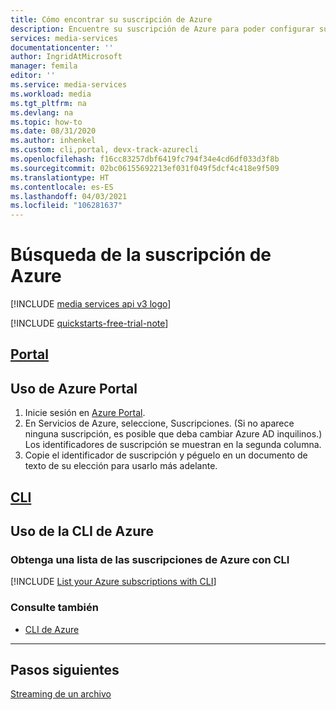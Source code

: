 ```yaml
---
title: Cómo encontrar su suscripción de Azure
description: Encuentre su suscripción de Azure para poder configurar su entorno.
services: media-services
documentationcenter: ''
author: IngridAtMicrosoft
manager: femila
editor: ''
ms.service: media-services
ms.workload: media
ms.tgt_pltfrm: na
ms.devlang: na
ms.topic: how-to
ms.date: 08/31/2020
ms.author: inhenkel
ms.custom: cli,portal, devx-track-azurecli
ms.openlocfilehash: f16cc83257dbf6419fc794f34e4cd6df033d3f8b
ms.sourcegitcommit: 02bc06155692213ef031f049f5dcf4c418e9f509
ms.translationtype: HT
ms.contentlocale: es-ES
ms.lasthandoff: 04/03/2021
ms.locfileid: "106281637"
---
```

# <a name="find-your-azure-subscription"></a>Búsqueda de la suscripción de Azure

[!INCLUDE [media services api v3 logo](./includes/v3-hr.md)]

[!INCLUDE [quickstarts-free-trial-note](../../../includes/quickstarts-free-trial-note.md)]

## <a name="portal"></a>[Portal](#tab/portal/)

## <a name="use-the-azure-portal"></a>Uso de Azure Portal

1. Inicie sesión en [Azure Portal](https://portal.azure.com).
1. En Servicios de Azure, seleccione, Suscripciones. (Si no aparece ninguna suscripción, es posible que deba cambiar Azure AD inquilinos.) Los identificadores de suscripción se muestran en la segunda columna.
1. Copie el identificador de suscripción y péguelo en un documento de texto de su elección para usarlo más adelante.

## <a name="cli"></a>[CLI](#tab/cli/)

## <a name="use-the-azure-cli"></a>Uso de la CLI de Azure

<!-- NOTE: The following are in the includes file and are reused in other How To articles. All task based content should be in the includes folder with the "task-" prepended to the file name. -->

### <a name="list-your-azure-subscriptions-with-cli"></a>Obtenga una lista de las suscripciones de Azure con CLI

[!INCLUDE [List your Azure subscriptions with CLI](./includes/task-list-set-subscription-cli.md)]

### <a name="see-also"></a>Consulte también

* [CLI de Azure](/cli/azure/ams)

---

## <a name="next-steps"></a>Pasos siguientes

[Streaming de un archivo](stream-files-dotnet-quickstart.md)
